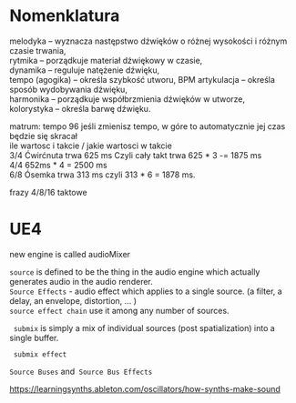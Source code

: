 # Nomenklatura

melodyka – wyznacza następstwo dźwięków o różnej wysokości i różnym czasie trwania,  
rytmika – porządkuje materiał dźwiękowy w czasie,  
dynamika – reguluje natężenie dźwięku,  
tempo (agogika) – określa szybkość utworu,  BPM 
artykulacja – określa sposób wydobywania dźwięku,  
harmonika – porządkuje współbrzmienia dźwięków w utworze,  
kolorystyka – określa barwę dźwięku.  

matrum:
tempo 96
jeśli zmienisz tempo, w góre to automatycznie jej czas będzie się skracał    
ile wartosc i takcie / jakie wartosci w takcie  
3/4  Ćwirćnuta trwa  625 ms Czyli cały takt trwa 625 * 3  -= 1875 ms    
4/4   652ms * 4  =  2500 ms    
6/8   Ósemka trwa 313 ms czyli  313 * 6 = 1878 ms.    
 
frazy 4/8/16 taktowe 


# UE4

new engine is called audioMixer  

`source` is defined to be the thing in the audio engine which actually generates audio in the audio renderer.  
`Source Effects` - audio effect which applies to a single source. (a filter, a delay, an envelope, distortion,  ... )  
 `source effect chain`   use it among any number of sources.  

` submix` is simply a mix of individual sources (post spatialization) into a single buffer.  

` submix effect`  


`Source Buses` and` Source Bus Effects`  

https://learningsynths.ableton.com/oscillators/how-synths-make-sound  
